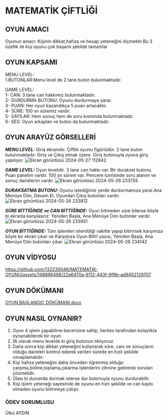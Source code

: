  # MATEMATİK ÇİFTLİĞİ
## OYUN AMACI
Oyunun amacı: Kişinin dikkat,hafıza ve hesap yeteneğini ölçmektir.Bu 3 özellik ile kişi oyunu çok başarılı şekilde tamamlar
## OYUN KAPSAMI
MENU LEVEL: <BR>
1.BUTONLAR:Menu level de 2 tane buton bulunmaktadır. <br>

GAME LEVEL:<br>
1- CAN: 3 tane can hakkımız bulunmaktadır.<br>
2- DURDURMA BUTONU: Oyunu durdurmaya yarar.<br>
3- PUAN: Her oyun kazandıkça 5 puan artacaktır.<br>
4- SÜRE: 100 sn süremiz vardır.<br>
5- SAYILAR: Hem sonuç hem de soru kısmında bulunmaktadır.<br>
6- SES: Oyun arkaplan ve buton da bulunmaktadır.<br>
## OYUN ARAYÜZ GÖRSELLERİ
***MENU LEVEL:*** Giriş ekranıdır. Çiftlik oyunu figürlüdür. 2 tane buton bulunmaktadır. Giriş ve Çıkış olmak üzere. Giriş butonuyla oyuna giriş yapılıyor.
![Ekran görüntüsü 2024-05-27 112842](https://github.com/132230046/MATEMATIK-OYUNU/assets/148896496/1a1eaa2d-de49-4f66-8369-acd81ef81930) <br>

***GAME LEVEL:*** Oyun levelidir. 3 tane can hakkı var. Bir duraksat butonu. Puan panelim vardır. 100 sn sürem var. Pencere içerisinde soru alanım ve sonuç dairelerim vardır.
![Ekran görüntüsü 2024-05-26 233755](https://github.com/132230046/MATEMATIK-OYUNU/assets/148896496/d103b28f-aaca-4645-a541-1065721cdcfb)

***DURAKSATMA BUTONU:*** Oyunu istediğimiz yerde durdurmamıza yarar.Ana Menüye Dön, Devam Et, Oyundan Çıkış butonları vardır.
![Ekran görüntüsü 2024-05-26 233812](https://github.com/132230046/MATEMATIK-OYUNU/assets/148896496/e046549c-dbe1-4a83-8dbc-60a6dc67eea9)

***SÜRE BİTTİĞİNDE ve CAN BİTTİĞİNDE:*** Oyun bitmeden süre biterse böyle bi ekranla karşılaşırız. Yeniden Başla, Ana Menüye Dön butonlar vardır.
![Ekran görüntüsü 2024-05-26 233951](https://github.com/132230046/MATEMATIK-OYUNU/assets/148896496/83b96ed5-7df7-4ba4-b7a4-5c0d112c0518)

***OYUN BİTTİĞİNDE:*** Tüm işlemleri istenildiği vakitte yapıp bitirirsek karşımıza böyle bir ekran çıkar ve Karşımıza Oyun Bitti! yazısı, Yeniden Başla, Ana Menüye Dön butonları çıkar.
![Ekran görüntüsü 2024-05-26 234142](https://github.com/132230046/MATEMATIK-OYUNU/assets/148896496/4710038c-69b1-41fc-b808-40e389363af0)

## OYUN VİDYOSU
https://github.com/132230046/MATEMATIK-OYUNU/assets/148896496/22a6d70a-6112-443f-9f9b-ad9452129707
## OYUN DÖKÜMANI
[OYUN BAŞLANGIÇ DÖKÜMANI.docx](https://github.com/132230046/MATEMATIK-OYUNU/files/15449212/OYUN.BASLANGIC.DOKUMANI.docx)
## OYUN NASIL OYNANIR?
1. Oyun 4 işlem yapabilme becerisine sahip, herkes tarafından kolaylıkla oynanabilecek bir oyun.
2. İlk olarak menu levelde ki giriş butonun tıklıyoruz.
3. Daha sonra kişi dikkat yeteneğini kullanarak süre, canı ve sonuçların olduğu daireleri kontrol ederek verilen sürede en hızlı şekilde cevaplamalıdır.
4. Kişi hafıza yeteneğini daha önceden öğrenmiş olduğu çarpma,bölme,toplama,çıkarma işlemlerini zihnine getirerek soruları çözmelidir.
5. Olası bi durumda durmak isterse dur butonuyla oyunu durdurabilir.
6. Kişi işlem yeteneği sayesinde de oyunu en hızlı şekilde ve can kaybı olmadan oyunu bitirmeye çalışır.
 ### ÖDEV SORUMLUSU
   Ülkü AYDIN
   
